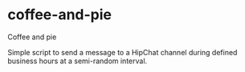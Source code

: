 # coffee-and-pie
Coffee and pie

Simple script to send a message to a HipChat channel during defined business hours at a semi-random interval.

